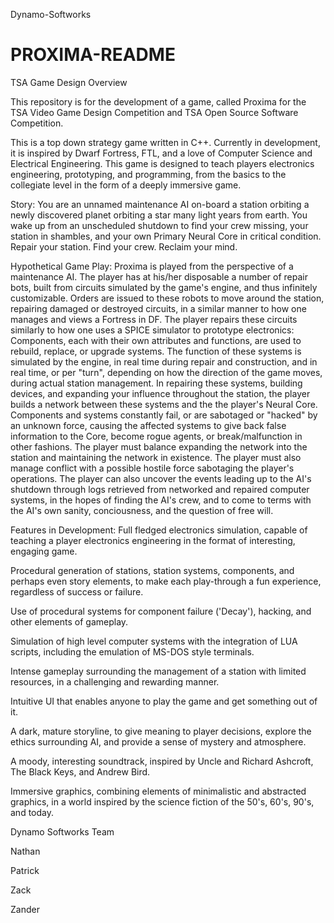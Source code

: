 Dynamo-Softworks

PROXIMA-README
================

TSA Game Design Overview

This repository is for the development of a game, called Proxima for the TSA Video Game Design Competition and TSA Open Source Software Competition.

This is a top down strategy game written in C++. Currently in development, it is inspired by Dwarf Fortress, FTL, and a love of Computer Science and Electrical Engineering. This game is designed to teach players electronics engineering, prototyping, and programming, from the basics to the collegiate level in the form of a deeply immersive game.

Story:
  You are an unnamed maintenance AI on-board a station orbiting a newly discovered planet orbiting a star many light years from earth. You wake up from an unscheduled shutdown to find your crew missing, your station in shambles, and your own Primary Neural Core in critical condition. Repair your station. Find your crew. Reclaim your mind.
  
Hypothetical Game Play:
  Proxima is played from the perspective of a maintenance AI. The player has at his/her disposable a number of repair bots, built from circuits simulated by the game's engine, and thus infinitely customizable. Orders are issued to these robots to move around the station, repairing damaged or destroyed circuits, in a similar manner to how one manages and views a Fortress in DF. The player repairs these circuits similarly to how one uses a SPICE simulator to prototype electronics: Components, each with their own attributes and functions, are used to rebuild, replace, or upgrade systems. The function of these systems is simulated by the engine, in real time during repair and construction, and in real time, or per "turn", depending on how the direction of the game moves, during actual station management. In repairing these systems, building devices, and expanding your influence throughout the station, the player builds a network between these systems and the the player's Neural Core.  Components and systems constantly fail, or are sabotaged or "hacked" by an unknown force, causing the affected systems to give back false information to the Core, become rogue agents, or break/malfunction in other fashions. The player must balance expanding the network into the station and maintaining the network in existence. The player must also manage conflict with a possible hostile force sabotaging the player's operations. The player can also uncover the events leading up to the AI's shutdown through logs retrieved from networked and repaired computer systems, in the hopes of finding the AI's crew, and to come to terms with the AI's own sanity, conciousness, and the question of free will.
  
Features in Development:
  Full fledged electronics simulation, capable of teaching a player electronics engineering in the format of interesting, engaging game.
  
  Procedural generation of stations, station systems, components, and perhaps even story elements, to make each play-through a fun experience, regardless of success or failure.
  
  Use of procedural systems for component failure ('Decay'), hacking, and other elements of gameplay.
  
  Simulation of high level computer systems with the integration of LUA scripts, including the emulation of MS-DOS style terminals.
  
  Intense gameplay surrounding the management of a station with limited resources, in a challenging and rewarding manner.
  
  Intuitive UI that enables anyone to play the game and get something out of it.
  
  A dark, mature storyline, to give meaning to player decisions, explore the ethics surrounding AI, and provide a sense of mystery and atmosphere.
  
  A moody, interesting soundtrack, inspired by Uncle and Richard Ashcroft, The Black Keys, and Andrew Bird.
  
  Immersive graphics, combining elements of minimalistic and abstracted graphics, in a world inspired by the science fiction of the 50's, 60's, 90's, and today.
  
Dynamo Softworks Team

Nathan

Patrick

Zack

Zander
  
  
  
  
  
  
  
  
